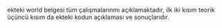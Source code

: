 ekteki world belgesi tüm çalışmalarınmı açıklamaktadır, ilk iki kısım teorik üçüncü kısım da ekteki kodun açıklaması ve sonuçlarıdır.
